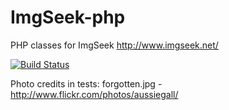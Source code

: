 ImgSeek-php
===========

PHP classes for ImgSeek http://www.imgseek.net/

[![Build Status](https://secure.travis-ci.org/iampersistent/ImgSeek-php.png?branch=master)](http://travis-ci.org/iampersistent/ImgSeek-php)

Photo credits in tests:
forgotten.jpg - http://www.flickr.com/photos/aussiegall/